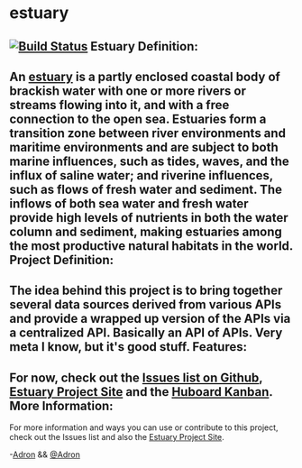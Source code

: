 estuary
===
[![Build Status](https://travis-ci.org/Adron/estuary.png)](https://travis-ci.org/Adron/estuary)
Estuary Definition:
---
An [estuary](http://en.wikipedia.org/wiki/Estuary) is a partly enclosed coastal body of brackish water with 
one or more rivers or streams flowing into it, and with a free connection to the open sea. Estuaries form a transition zone 
between river environments and maritime environments and are subject to both marine influences, such as tides, waves, and the 
influx of saline water; and riverine influences, such as flows of fresh water and sediment. The inflows of both sea water and 
fresh water provide high levels of nutrients in both the water column and sediment, making estuaries among the most productive 
natural habitats in the world.
Project Definition:
---
The idea behind this project is to bring together several data sources derived from various APIs and provide a
wrapped up version of the APIs via a centralized API. Basically an API of APIs. Very meta I know, but it's good stuff.
Features:
---
For now, check out the [Issues list on Github](https://github.com/Adron/estuary/issues), [Estuary Project Site](http://adron.github.io/estuary/) and the [Huboard Kanban](http://huboard.com/Adron/estuary/board).
More Information:
---
For more information and ways you can use or contribute to this project, check out the Issues list and also the [Estuary Project Site](http://adron.github.io/estuary/).

-[Adron](https://github.com/Adron) && [@Adron](http://twitter.com/adron)